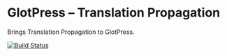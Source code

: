 # GlotPress – Translation Propagation

Brings Translation Propagation to GlotPress.

[![Build Status](https://travis-ci.org/GlotPress/gp-translation-propagation.svg?branch=master)](https://travis-ci.org/GlotPress/gp-translation-propagation)
